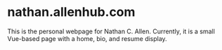 # nathan.allenhub.com
This is the personal webpage for Nathan C. Allen. Currently, it is a small
Vue-based page with a home, bio, and resume display.
